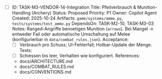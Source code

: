 - [ ] ID: TASK-M3-VENDOR-14-Integration
  Title: Pfeilverbrauch & Munition-Handling (Archery)
  Status: Proposed
  Priority: P1
  Owner: Copilot Agent
  Created: 2025-10-24
  Artifacts: `game/systems/ammo.py`, `tests/systems/test_ammo.py`
  DependsOn: TASK-M2-10, TASK-M3-03
  Notes:
  Ranged-Angriffe benoetigen Munition (`arrows`). Bei Mangel -> entweder Fail oder automatische Umschaltung auf Melee (konfigurierbar in `data/combat_rules.json`).
  Acceptance:
  - [ ] Verbrauch pro Schuss; UI-Fehlerfall; Hotbar-Update der Menge.
  Tests:
  - [ ] Schiessen bis leer, Verhalten wie konfiguriert.
  References:
  - docs/ARCHITECTURE.md
  - docs/COMBAT_RULES.md
  - docs/CONVENTIONS.md
